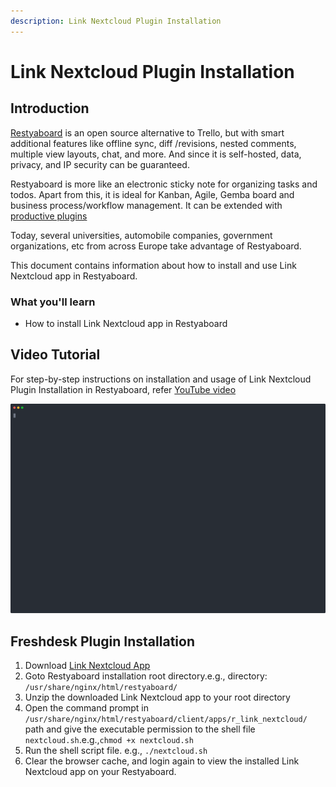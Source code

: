 ```yaml
---
description: Link Nextcloud Plugin Installation
---
```


# Link Nextcloud Plugin Installation

## Introduction

[Restyaboard](https://restya.com/board) is an open source alternative to Trello, but with smart additional features like offline sync, diff /revisions, nested comments, multiple view layouts, chat, and more. And since it is self-hosted, data, privacy, and IP security can be guaranteed.

Restyaboard is more like an electronic sticky note for organizing tasks and todos. Apart from this, it is ideal for Kanban, Agile, Gemba board and business process/workflow management. It can be extended with [productive plugins](https://restya.com/board/apps "productive plugins")

Today, several universities, automobile companies, government organizations, etc from across Europe take advantage of Restyaboard.

This document contains information about how to install and use Link Nextcloud app in Restyaboard.

### What you'll learn

*   How to install Link Nextcloud app in Restyaboard

## Video Tutorial

For step-by-step instructions on installation and usage of Link Nextcloud Plugin Installation in Restyaboard, refer [YouTube video](https://www.youtube.com/watch?v=vnlzFeSTx8g "Watch video on Link Nextcloud Plugin Installation in Restyaboard")

[![Freshdesk Plugin Installation in Restyaboard](install-link-nextcloud-app.svg)](https://www.youtube.com/watch?v=vnlzFeSTx8g "Watch video on Link Nextcloud Plugin Installation in Restyaboard")

## Freshdesk Plugin Installation

1.  Download [Link Nextcloud App](https://restya.com/board/apps/r_link_nextcloud "Link Nextcloud App")
2.  Goto Restyaboard installation root directory.e.g., directory: `/usr/share/nginx/html/restyaboard/`
3.  Unzip the downloaded Link Nextcloud app to your root directory
4.  Open the command prompt in `/usr/share/nginx/html/restyaboard/client/apps/r_link_nextcloud/` path and give the executable permission to the shell file `nextcloud.sh`.e.g.,`chmod +x nextcloud.sh`
5.  Run the shell script file. e.g., `./nextcloud.sh`
6.  Clear the browser cache, and login again to view the installed Link Nextcloud app on your Restyaboard.